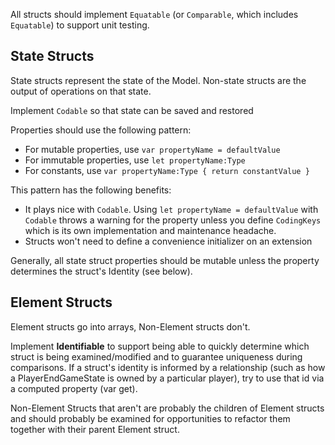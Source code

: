  All structs should implement `Equatable` (or `Comparable`, which includes `Equatable`) to support unit testing.
 
## State Structs

State structs represent the state of the Model. Non-state structs are the output of operations on that state.

Implement `Codable` so that state can be saved and restored


Properties should use the following pattern:

* For mutable properties, use `var propertyName = defaultValue`
* For immutable properties, use `let propertyName:Type`
* For constants, use `var propertyName:Type { return constantValue }`

This pattern has the following benefits:

* It plays nice with `Codable`. Using `let propertyName = defaultValue` with `Codable` throws a warning for the property unless you define `CodingKeys` which is its own implementation and maintenance headache.
* Structs won't need to define a convenience initializer on an extension

Generally, all state struct properties should be mutable unless the property determines the struct's Identity (see below).

 
## Element Structs

Element structs go into arrays, Non-Element structs don't.

Implement **Identifiable** to support being able to quickly determine which struct is being examined/modified and to guarantee uniqueness during comparisons. If a struct's identity is informed by a relationship (such as how a PlayerEndGameState is owned by a particular player), try to use that id via a computed property (var get).

Non-Element Structs that aren't are probably the children of Element structs and should probably be examined for opportunities to refactor them together with their parent Element struct.
